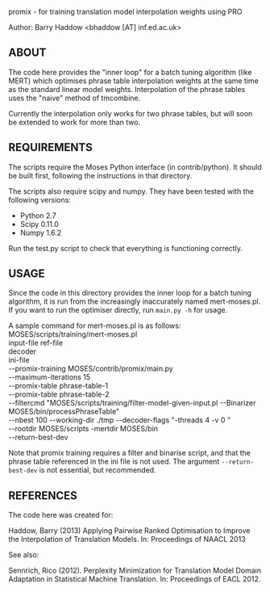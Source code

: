 promix - for training translation model interpolation weights using PRO

Author: Barry Haddow <bhaddow [AT] inf.ed.ac.uk>

ABOUT
-----

The code here provides the "inner loop" for a batch tuning algorithm (like MERT) which 
optimises phrase table interpolation weights at the same time as the standard linear
model weights. Interpolation of the phrase tables uses the "naive" method of tmcombine.

Currently the interpolation only works for two phrase tables, but will soon
be extended to work for more than two.


REQUIREMENTS
------------
The scripts require the Moses Python interface (in contrib/python). It should be built
first, following the instructions in that directory. 

The scripts also require scipy and numpy. They have been tested with the following versions:
*  Python 2.7
*  Scipy 0.11.0
*  Numpy 1.6.2

Run the test.py script to check that everything is functioning correctly.


USAGE
-----
Since the code in this directory provides the inner loop for a batch tuning algorithm,
it is run from the increasingly inaccurately named mert-moses.pl. If you want to run
the optimiser directly, run `main.py -h` for usage.

A sample command for mert-moses.pl is as follows:
    MOSES/scripts/training/mert-moses.pl \
       input-file ref-file \
       decoder  \
       ini-file  \
        --promix-training MOSES/contrib/promix/main.py \
        --maximum-iterations 15 \
        --promix-table phrase-table-1 \
        --promix-table phrase-table-2 \
        --filtercmd "MOSES/scripts/training/filter-model-given-input.pl --Binarizer MOSES/bin/processPhraseTable" \
        --nbest 100 --working-dir ./tmp  --decoder-flags "-threads 4 -v 0 " \
        --rootdir MOSES/scripts -mertdir MOSES/bin \
        --return-best-dev 

Note that promix training requires a filter and binarise script, and that the phrase table
referenced in the ini file is not used. The argument `--return-best-dev` is not essential,
but recommended.


REFERENCES
----------

The code here was created for:

Haddow, Barry (2013) Applying Pairwise Ranked Optimisation to
Improve the Interpolation of Translation Models. In: Proceedings of NAACL 2013

See also:

Sennrich, Rico (2012). Perplexity Minimization for Translation Model Domain Adaptation in Statistical Machine Translation. In: Proceedings of EACL 2012.
